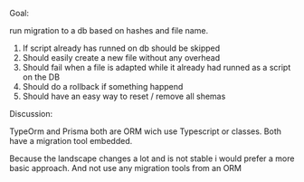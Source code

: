 Goal:

run migration to a db based on hashes and file name.

1. If script already has runned on db should be skipped
2. Should easily create a new file without any overhead
3. Should fail when a file is adapted while it already had runned as a script on the DB
4. Should do a rollback if something happend
5. Should have an easy way to reset / remove all shemas

Discussion:

TypeOrm and Prisma both are ORM wich use Typescript or classes.
Both have a migration tool embedded.

Because the landscape changes a lot and is not stable i would prefer a more basic approach.
And not use any migration tools from an ORM


